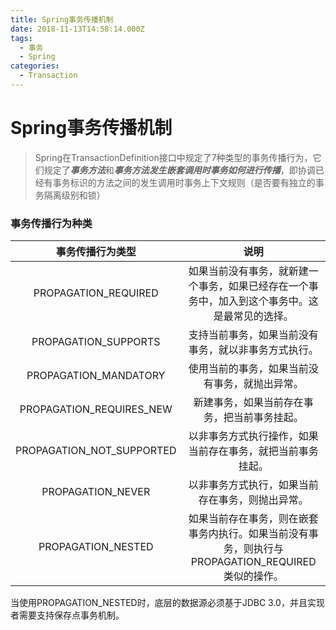 ```yaml
---
title: Spring事务传播机制
date: 2018-11-13T14:58:14.000Z
tags:
  - 事务
  - Spring
categories:
  - Transaction
---
```


# Spring事务传播机制

> Spring在TransactionDefinition接口中规定了7种类型的事务传播行为，它们规定了***事务方法***和***事务方法发生嵌套调用时事务如何进行传播***，即协调已经有事务标识的方法之间的发生调用时事务上下文规则（是否要有独立的事务隔离级别和锁）



### 事务传播行为种类

|     事务传播行为类型      |                             说明                             |
| :-----------------------: | :----------------------------------------------------------: |
|   PROPAGATION_REQUIRED    | 如果当前没有事务，就新建一个事务，如果已经存在一个事务中，加入到这个事务中。这是最常见的选择。 |
|   PROPAGATION_SUPPORTS    |     支持当前事务，如果当前没有事务，就以非事务方式执行。     |
|   PROPAGATION_MANDATORY   |        使用当前的事务，如果当前没有事务，就抛出异常。        |
| PROPAGATION_REQUIRES_NEW  |         新建事务，如果当前存在事务，把当前事务挂起。         |
| PROPAGATION_NOT_SUPPORTED |  以非事务方式执行操作，如果当前存在事务，就把当前事务挂起。  |
|     PROPAGATION_NEVER     |       以非事务方式执行，如果当前存在事务，则抛出异常。       |
|    PROPAGATION_NESTED     | 如果当前存在事务，则在嵌套事务内执行。如果当前没有事务，则执行与PROPAGATION_REQUIRED类似的操作。 |

当使用PROPAGATION_NESTED时，底层的数据源必须基于JDBC 3.0，并且实现者需要支持保存点事务机制。









<!-- more -->
